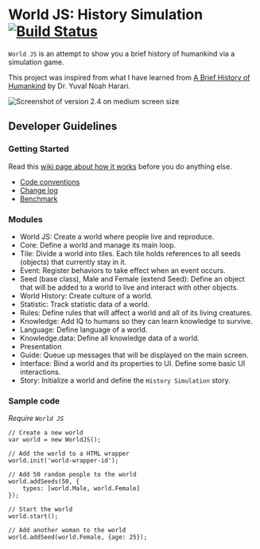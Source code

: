 World JS: History Simulation [![Build Status](https://travis-ci.org/anvoz/world-js.png)](https://travis-ci.org/anvoz/world-js)
========

`World JS` is an attempt to show you a brief history of humankind via a simulation game.

This project was inspired from what I have learned from [A Brief History of Humankind](https://www.coursera.org/course/humankind) by Dr. Yuval Noah Harari.

![Screenshot of version 2.4 on medium screen size](https://f.cloud.github.com/assets/4688035/1744790/b787836c-6423-11e3-8762-4b4f6f482324.PNG "Screenshot of version 2.4 on medium screen size")

## Developer Guidelines

### Getting Started
Read this [wiki page about how it works](https://github.com/anvoz/world-js/wiki) before you do anything else.

* [Code conventions](https://github.com/anvoz/world-js/wiki/Code-Conventions)
* [Change log](https://github.com/anvoz/world-js/wiki/Change-Log)
* [Benchmark](https://github.com/anvoz/world-js/wiki/Benchmark)

### Modules
* World JS: Create a world where people live and reproduce.
 * Core: Define a world and manage its main loop.
 * Tile: Divide a world into tiles. Each tile holds references to all seeds (objects) that currently stay in it.
 * Event: Register behaviors to take effect when an event occurs.
 * Seed (base class), Male and Female (extend Seed): Define an object that will be added to a world to live and interact with other objects.
* World History: Create culture of a world.
 * Statistic: Track statistic data of a world.
 * Rules: Define rules that will affect a world and all of its living creatures.
 * Knowledge: Add IQ to humans so they can learn knowledge to survive.
 * Language: Define language of a world.
 * Knowledge.data: Define all knowledge data of a world.
* Presentation
 * Guide: Queue up messages that will be displayed on the main screen.
 * Interface: Bind a world and its properties to UI. Define some basic UI interactions.
 * Story: Initialize a world and define the `History Simulation` story.

### Sample code

_Require `World JS`_
```
// Create a new world
var world = new WorldJS();

// Add the world to a HTML wrapper
world.init('world-wrapper-id');

// Add 50 random people to the world
world.addSeeds(50, {
    types: [world.Male, world.Female]
});

// Start the world
world.start();

// Add another woman to the world
world.addSeed(world.Female, {age: 25});
```